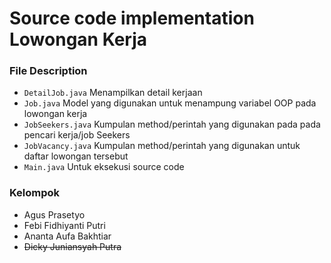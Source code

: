 # Source code implementation Lowongan Kerja

### File Description
- `DetailJob.java`  Menampilkan detail kerjaan 
- `Job.java` Model yang digunakan untuk menampung variabel OOP pada lowongan kerja
- `JobSeekers.java` Kumpulan method/perintah yang digunakan pada pada pencari kerja/job Seekers
- `JobVacancy.java` Kumpulan method/perintah yang digunakan untuk daftar lowongan tersebut
- `Main.java` Untuk eksekusi source code

### Kelompok
- Agus Prasetyo
- Febi Fidhiyanti Putri
- Ananta Aufa Bakhtiar
- ~~Dicky Juniansyah Putra~~
